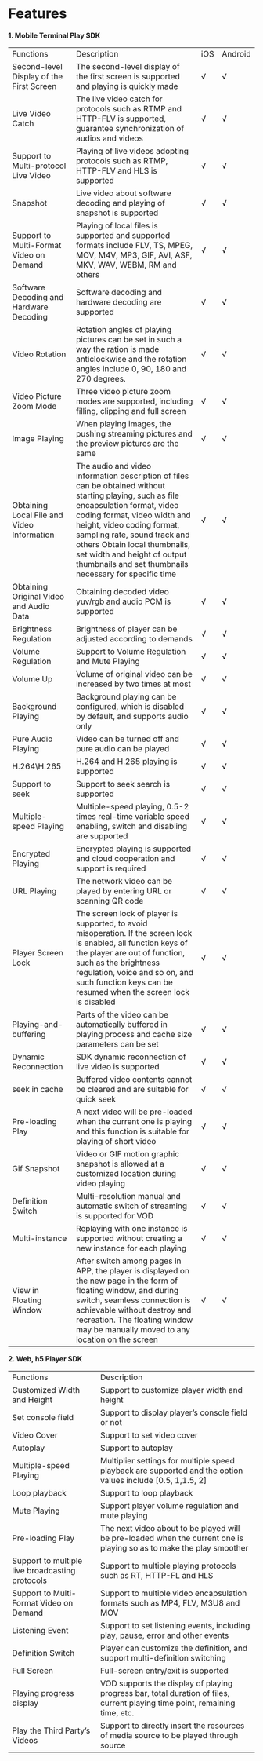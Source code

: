 # Features

**1. Mobile Terminal Play SDK** 
<table>
<tr>
    <td>Functions</td>
    <td>Description</td>
    <td>iOS</td>
    <td>Android</td>
</tr>
<tr>
    <td>Second-level Display of the First Screen</td>
    <td>The second-level display of the first screen is supported and playing is quickly made </td>
    <td>√</td>
    <td>√</td>
</tr>
<tr>
    <td>Live Video Catch</td>
    <td>The live video catch for protocols such as RTMP and HTTP-FLV is supported, guarantee synchronization of audios and videos</td>
    <td>√</td>
    <td>√</td>
</tr>
<tr>
    <td>Support to Multi-protocol Live Video</td>
    <td>Playing of live videos adopting protocols such as RTMP, HTTP-FLV and HLS is supported</td>
    <td>√</td>
    <td>√</td>
</tr> 
<tr>
    <td>Snapshot</td>
    <td>Live video about software decoding and playing of snapshot is supported</td>
    <td>√</td>
    <td>√</td>
</tr> 
<tr>
    <td>Support to Multi-Format Video on Demand</td>
    <td>Playing of local files is supported and supported formats include FLV, TS, MPEG, MOV, M4V, MP3, GIF, AVI, ASF, MKV, WAV, WEBM, RM and others</td>
    <td>√</td>
    <td>√</td>
</tr>
<tr>
    <td>Software Decoding and Hardware Decoding</td>
    <td>Software decoding and hardware decoding are supported</td>
    <td>√</td>
    <td>√</td>
</tr> 
<tr>
    <td>Video Rotation</td>
    <td>Rotation angles of playing pictures can be set in such a way the ration is made anticlockwise and the rotation angles include 0, 90, 180 and 270 degrees.</td>
    <td>√</td>
    <td>√</td>
</tr>
<tr>
    <td>Video Picture Zoom Mode</td>
    <td>Three video picture zoom modes are supported, including filling, clipping and full screen</td>
    <td>√</td>
    <td>√</td>
</tr>
<tr>
    <td>Image Playing</td>
    <td>When playing images, the pushing streaming pictures and the preview pictures are the same</td>
    <td>√</td>
    <td>√</td>
</tr>     
<tr>
    <td>Obtaining Local File and Video Information</td>
    <td>The audio and video information description of files can be obtained without starting playing, such as file encapsulation format, video coding format, video width and height, video coding format, sampling rate, sound track and others
Obtain local thumbnails, set width and height of output thumbnails and set thumbnails necessary for specific time</td>
    <td>√</td>
    <td>√</td>
</tr> 
<tr>
    <td>Obtaining Original Video and Audio Data</td>
    <td>Obtaining decoded video yuv/rgb and audio PCM is supported</td>
    <td>√</td>
    <td>√</td>
</tr>
<tr>
    <td>Brightness Regulation</td>
    <td>Brightness of player can be adjusted according to demands</td>
    <td>√</td>
    <td>√</td>
</tr>
<tr>
    <td>Volume Regulation</td>
    <td>Support to Volume Regulation and Mute Playing</td>
    <td>√</td>
    <td>√</td>
</tr>
<tr>
    <td>Volume Up</td>
    <td>Volume of original video can be increased by two times at most</td>
    <td>√</td>
    <td>√</td>
</tr> 
<tr>
    <td>Background Playing</td>
    <td>Background playing can be configured, which is disabled by default, and supports audio only</td>
    <td>√</td>
    <td>√</td>
</tr>
<tr>
    <td>Pure Audio Playing</td>
    <td>Video can be turned off and pure audio can be played</td>
    <td>√</td>
    <td>√</td>
</tr>
<tr>
    <td>H.264\H.265</td>
    <td>H.264 and H.265 playing is supported</td>
    <td>√</td>
    <td>√</td>
</tr>
<tr>
    <td>Support to seek</td>
    <td>Support to seek search is supported</td>
    <td>√</td>
    <td>√</td>
</tr>
<tr>
    <td>Multiple-speed Playing</td>
    <td>Multiple-speed playing, 0.5-2 times real-time variable speed enabling, switch and disabling are supported</td>
    <td>√</td>
    <td>√</td>
</tr>
<tr>
    <td>Encrypted Playing</td>
    <td>Encrypted playing is supported and cloud cooperation and support is required</td>
    <td>√</td>
    <td>√</td>
</tr> 
<tr>
    <td>URL Playing</td>
    <td>The network video can be played by entering URL or scanning QR code</td>
    <td>√</td>
    <td>√</td>
</tr> 
<tr>
    <td>Player Screen Lock</td>
    <td>The screen lock of player is supported, to avoid misoperation. If the screen lock is enabled, all function keys of the player are out of function, such as the brightness regulation, voice and so on, and such function keys can be resumed when the screen lock is disabled</td>
    <td>√</td>
    <td>√</td>
</tr>
<tr>
    <td>Playing-and-buffering</td>
    <td>Parts of the video can be automatically buffered in playing process and cache size parameters can be set</td>
    <td>√</td>
    <td>√</td>
</tr> 
<tr>
    <td>Dynamic Reconnection</td>
    <td>SDK dynamic reconnection of live video is supported</td>
    <td>√</td>
    <td>√</td>
</tr>     
<tr>
    <td>seek in cache</td>
    <td>Buffered video contents cannot be cleared and are suitable for quick seek</td>
    <td>√</td>
    <td>√</td>
</tr>    
<tr>
    <td>Pre-loading Play</td>
    <td>A next video will be pre-loaded when the current one is playing and this function is suitable for playing of short video</td>
    <td>√</td>
    <td>√</td>
</tr>
<tr>
    <td>Gif Snapshot</td>
    <td>Video or GIF motion graphic snapshot is allowed at a customized location during video playing</td>
    <td>√</td>
    <td>√</td>
</tr>    
<tr>
    <td>Definition Switch</td>
    <td>Multi-resolution manual and automatic switch of streaming is supported for VOD</td>
    <td>√</td>
    <td>√</td>
</tr>    
<tr>
    <td>Multi-instance</td>
    <td>Replaying with one instance is supported without creating a new instance for each playing</td>
    <td>√</td>
    <td>√</td
</tr>     
<tr>
    <td>View in Floating Window</td>
    <td>After switch among pages in APP, the player is displayed on the new page in the form of floating window, and during switch, seamless connection is achievable without destroy and recreation. The floating window may be manually moved to any location on the screen</td>
    <td>√</td>
    <td>√</td>
</tr>                
</table>

**2. Web, h5 Player SDK**  
<table>
<tr>
    <td>Functions</td>
    <td>Description</td>
</tr>
<tr>
    <td>Customized Width and Height</td>
    <td>Support to customize player width and height </td>
</tr>
<tr>
    <td>Set console field</td>
    <td>Support to display player’s console field or not</td>
</tr>
<tr>
    <td>Video Cover</td>
    <td>Support to set video cover</td>
</tr> 
<tr>
    <td>Autoplay</td>
    <td>Support to autoplay</td>
</tr> 
<tr>
    <td>Multiple-speed Playing</td>
    <td>Multiplier settings for multiple speed playback are supported and the option values include [0.5, 1,1.5, 2]</td>
</tr>
<tr>
    <td>Loop playback</td>
    <td>Support to loop playback</td>
</tr> 
<tr>
    <td>Mute Playing</td>
    <td>Support player volume regulation and mute playing</td>
</tr>
<tr>
    <td>Pre-loading Play</td>
    <td>The next video about to be played will be pre-loaded when the current one is playing so as to make the play smoother</td>
</tr>
<tr>
    <td>Support to multiple live broadcasting protocols</td>
    <td>Support to multiple playing protocols such as RT, HTTP-FL and HLS</td>
</tr>     
<tr>
    <td>Support to Multi-Format Video on Demand</td>
    <td>Support to multiple video encapsulation formats such as MP4, FLV, M3U8 and MOV</td>
</tr> 
<tr>
    <td>Listening Event</td>
    <td>Support to set listening events, including play, pause, error and other events</td>
</tr>
<tr>
    <td>Definition Switch</td>
    <td>Player can customize the definition, and support multi-definition switching</td>
</tr>
<tr>
    <td>Full Screen</td>
    <td>Full-screen entry/exit is supported</td>
</tr>
<tr>
    <td>Playing progress display</td>
    <td>VOD supports the display of playing progress bar, total duration of files, current playing time point, remaining time, etc.</td>
</tr>
<tr>
    <td>Play the Third Party’s Videos</td>
    <td>Support to directly insert the resources of media source to be played through source</td>
</tr>                
</table>
